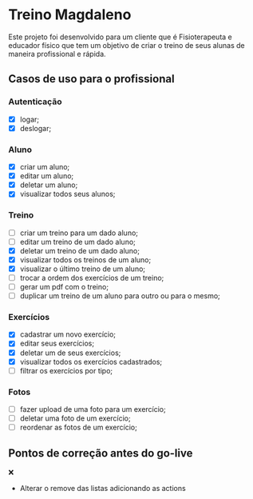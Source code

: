 # Treino Magdaleno
Este projeto foi desenvolvido para um cliente que é Fisioterapeuta e educador físico que tem um objetivo de criar o treino de seus alunas de maneira profissional e rápida.

## Casos de uso para o profissional

### Autenticação
- [x] logar;
- [x] deslogar;

### Aluno
- [x] ⁠criar um aluno;
- [x] ⁠editar um aluno;
- [x] ⁠deletar um aluno;
- [x] ⁠visualizar todos seus alunos;

### Treino
- [ ] ⁠criar um treino para um  dado aluno;
- [ ] ⁠editar um treino de um  dado aluno;
- [x] ⁠deletar um treino de um dado aluno;
- [x] ⁠visualizar todos os treinos de um aluno;
- [x] ⁠visualizar o último treino de um aluno;
- [ ] ⁠trocar a ordem dos exercícios de um treino;
- [ ] ⁠gerar um pdf com o treino;
- [ ] ⁠duplicar um treino de um aluno para outro ou para o mesmo;

### Exercícios
- [x] ⁠cadastrar um novo exercício;
- [x] ⁠editar seus exercícios;
- [x] deletar um de seus exercícios;
- [x] ⁠visualizar todos os exercícios cadastrados;
- [ ] ⁠filtrar os exercícios por tipo;

### Fotos
- [ ] ⁠fazer upload de uma foto para um exercício;
- [ ] ⁠deletar uma foto de um exercício;
- [ ] ⁠reordenar as fotos de um exercício;

## Pontos de correção antes do go-live
❌
- Alterar o remove das listas adicionando as actions